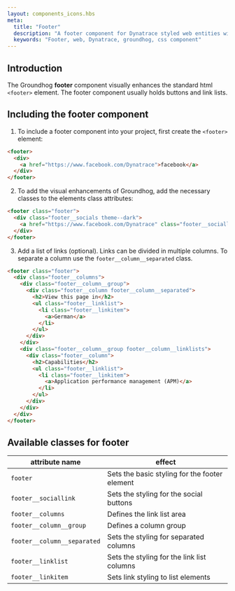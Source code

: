 ```yaml
---
layout: components_icons.hbs
meta:
  title: "Footer"
  description: "A footer component for Dynatrace styled web entities with css and markup examples."
  keywords: "Footer, web, Dynatrace, groundhog, css component"
---
```


## Introduction
The Groundhog **footer** component visually enhances the standard html `<footer>` element. The footer component usually holds buttons and link lists.

## Including the footer component
1. To include a footer component into your project, first create the `<footer>` element:
```html
<footer>
  <div>
    <a href="https://www.facebook.com/Dynatrace">facebook</a>
  </div>
</footer>
```

2. To add the visual enhancements of Groundhog, add the necessary classes to the elements class attributes:
```html
<footer class="footer">
  <div class="footer__socials theme--dark">
    <a href="https://www.facebook.com/Dynatrace" class="footer__sociallink">facebook</a>
  </div>
</footer>
```

3. Add a list of links (optional). Links can be divided in multiple columns. To separate a column use the `footer__column__separated` class.

```html
<footer class="footer">
  <div class="footer__columns">
    <div class="footer__column__group">
      <div class="footer__column footer__column__separated">
        <h2>View this page in</h2>
        <ul class="footer__linklist">
          <li class="footer__linkitem">
            <a>German</a>
          </li>
        </ul>
      </div>
    </div>
    <div class="footer__column__group footer__column__linklists">
      <div class="footer__column">
        <h2>Capabilities</h2>
        <ul class="footer__linklist">
          <li class="footer__linkitem">
            <a>Application performance management (APM)</a>
          </li>
        </ul>
      </div>
    </div>
  </div>
</footer>
```

## Available classes for footer
| attribute name | effect |
|------------|--------|
| `footer` | Sets the basic styling for the footer element |
| `footer__sociallink` | Sets the styling for the social buttons |
| `footer__columns` | Defines the link list area |
| `footer__column__group` | Defines a column group |
| `footer__column__separated` | Sets the styling for separated columns |
| `footer__linklist` | Sets the styling for the link list columns |
| `footer__linkitem` | Sets link styling to list elements |
